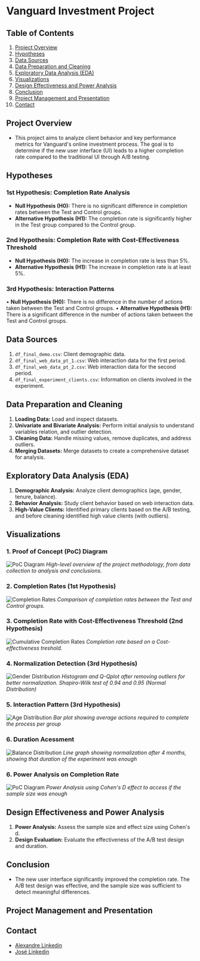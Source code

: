# Vanguard Investment Project

## Table of Contents
1. [Project Overview](#project-overview)
2. [Hypotheses](#hypotheses)
3. [Data Sources](#data-sources)
4. [Data Preparation and Cleaning](#data-preparation-and-cleaning)
5. [Exploratory Data Analysis (EDA)](#exploratory-data-analysis-eda)
6. [Visualizations](#visualizations)
7. [Design Effectiveness and Power Analysis](#design-effectiveness-and-power-analysis)
8. [Conclusion](#conclusion)
9. [Project Management and Presentation](#Project-Management-and-Presentation)
10. [Contact](#contact)

## Project Overview

- This project aims to analyze client behavior and key performance metrics for Vanguard's online investment process. The goal is to determine if the new user interface (UI) leads to a higher completion rate compared to the traditional UI through A/B testing.

## Hypotheses

### 1st Hypothesis: Completion Rate Analysis

- **Null Hypothesis (H0):** There is no significant difference in completion rates between the Test and Control groups.
- **Alternative Hypothesis (H1):** The completion rate is significantly higher in the Test group compared to the Control group.

### 2nd Hypothesis: Completion Rate with Cost-Effectiveness Threshold

- **Null Hypothesis (H0):** The increase in completion rate is less than 5%.
- **Alternative Hypothesis (H1):** The increase in completion rate is at least 5%.

### 3rd Hypothesis: Interaction Patterns

•	**Null Hypothesis (H0):** There is no difference in the number of actions taken between the Test and Control groups.
•	**Alternative Hypothesis (H1):** There is a significant difference in the number of actions taken between the Test and Control groups.

## Data Sources
1. `df_final_demo.csv`: Client demographic data.
2. `df_final_web_data_pt_1.csv`: Web interaction data for the first period.
3. `df_final_web_data_pt_2.csv`: Web interaction data for the second period.
4. `df_final_experiment_clients.csv`: Information on clients involved in the experiment.

## Data Preparation and Cleaning
1. **Loading Data:** Load and inspect datasets.
2. **Univariate and Bivariate Analysis:** Perform initial analysis to understand variables relation, and outlier detection.
3. **Cleaning Data:** Handle missing values, remove duplicates, and address outliers.
4. **Merging Datasets:** Merge datasets to create a comprehensive dataset for analysis.

## Exploratory Data Analysis (EDA)
1. **Demographic Analysis:** Analyze client demographics (age, gender, tenure, balance).
2. **Behavior Analysis:** Study client behavior based on web interaction data.
3. **High-Value Clients:** Identified primary clients based on the A/B testing, and before cleaning identified high value clients (with outliers).

## Visualizations

### 1. Proof of Concept (PoC) Diagram
![PoC Diagram](Visualizations/ProjectPoC.png)
*High-level overview of the project methodology, from data collection to analysis and conclusions.*

### 2. Completion Rates (1st Hypothesis)
![Completion Rates](Visualizations/Hypothesis%20testing/1st%20hypothesis/piechart-completion-rate.png)
*Comparison of completion rates between the Test and Control groups.*

### 3. Completion Rate with Cost-Effectiveness Threshold (2nd Hypothesis)
![Cumulative Completion Rates](Visualizations/Hypothesis%20testing/2nd%20hypothesis/completion-rate-with-treshold.png)
*Completion rate based on a Cost-effectiveness treshold.*

### 4. Normalization Detection (3rd Hypothesis)
![Gender Distribution](Visualizations/Hypothesis%20testing/3rd%20hypothesis/histogram-QQplot-after-outlier-removal.png)
*Histogram and Q-Qplot after removing outliers for better normalization. Shapiro-Wilk test of 0.94 and 0.95 (Normal Distribution)*

### 5. Interaction Pattern (3rd Hypothesis)
![Age Distribution](Visualizations/Hypothesis%20testing/3rd%20hypothesis/barplot-with-outliers-avg-actions-per-group.png)
*Bar plot showing average actions required to complete the process per group*

### 6. Duration Acessment
![Balance Distribution](Visualizations/Design%20Effectiveness/linegraph-completion-rate-timespan.png)
*Line graph showing normalization after 4 months, showing that duration of the experiment was enough*

### 6. Power Analysis on Completion Rate
![PoC Diagram](Visualizations/Design%20Effectiveness/powercurve-completion-rate.png)
*Power Analysis using Cohen's D effect to access if the sample size was enough*

## Design Effectiveness and Power Analysis
1. **Power Analysis:** Assess the sample size and effect size using Cohen's d.
2. **Design Evaluation:** Evaluate the effectiveness of the A/B test design and duration.


## Conclusion

- The new user interface significantly improved the completion rate. The A/B test design was effective, and the sample size was sufficient to detect meaningful differences.

## Project Management and Presentation

## Contact

- [Alexandre Linkedin](https://www.linkedin.com/in/alexandre-ribeiro-264445279/) 
- [José Linkedin](https://www.linkedin.com/in/jos%C3%A9-pedro-barbosa-brand%C3%A3o-663a172b6/)
